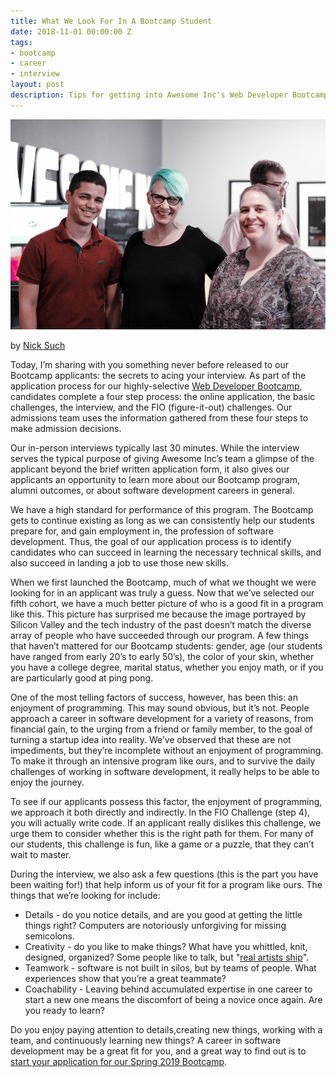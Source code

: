 ```yaml
---
title: What We Look For In A Bootcamp Student
date: 2018-11-01 00:00:00 Z
tags:
- bootcamp
- career
- interview
layout: post
description: Tips for getting into Awesome Inc's Web Developer Bootcamp
---
```


![Web Developer Bootcamp students at Awesome Inc Demo Day](/img/blog/quality-bootcamp-students.jpg)

by [Nick Such](https://plus.google.com/+NickSuch/)

Today, I’m sharing with you something never before released to our Bootcamp applicants: the secrets to acing your interview. As part of the application process for our highly-selective [Web Developer Bootcamp](/bootcamp/), candidates complete a four step process: the online application, the basic challenges, the interview, and the FIO (figure-it-out) challenges. Our admissions team uses the information gathered from these four steps to make admission decisions.

<!--more-->

Our in-person interviews typically last 30 minutes. While the interview serves the typical purpose of giving Awesome Inc’s team a glimpse of the applicant beyond the brief written application form, it also gives our applicants an opportunity to learn more about our Bootcamp program, alumni outcomes, or about software development careers in general.

We have a high standard for performance of this program. The Bootcamp gets to continue existing as long as we can consistently help our students prepare for, and gain employment in, the profession of software development. Thus, the goal of our application process is to identify candidates who can succeed in learning the necessary technical skills, and also succeed in landing a job to use those new skills.

When we first launched the Bootcamp, much of what we thought we were looking for in an applicant was truly a guess. Now that we’ve selected our fifth cohort, we have a much better picture of who is a good fit in a program like this. This picture has surprised me because the image portrayed by Silicon Valley and the tech industry of the past doesn’t match the diverse array of people who have succeeded through our program. A few things that haven’t mattered for our Bootcamp students: gender, age (our students have ranged from early 20’s to early 50’s), the color of your skin, whether you have a college degree, marital status, whether you enjoy math, or if you are particularly good at ping pong.

One of the most telling factors of success, however, has been this: an enjoyment of programming. This may sound obvious, but it’s not. People approach a career in software development for a variety of reasons, from financial gain, to the urging from a friend or family member, to the goal of turning a startup idea into reality. We’ve observed that these are not impediments, but they’re incomplete without an enjoyment of programming. To make it through an intensive program like ours, and to survive the daily challenges of working in software development, it really helps to be able to enjoy the journey.

To see if our applicants possess this factor, the enjoyment of programming, we approach it both directly and indirectly. In the FIO Challenge (step 4), you will actually write code. If an applicant really dislikes this challenge, we urge them to consider whether this is the right path for them. For many of our students, this challenge is fun, like a game or a puzzle, that they can’t wait to master.

During the interview, we also ask a few questions (this is the part you have been waiting for!) that help inform us of your fit for a program like ours. The things that we’re looking for include:

* Details - do you notice details, and are you good at getting the little things right? Computers are notoriously unforgiving for missing semicolons.
* Creativity - do you like to make things? What have you whittled, knit, designed, organized? Some people like to talk, but "[real artists ship](https://www.folklore.org/StoryView.py?story=Real_Artists_Ship.txt)".
* Teamwork - software is not built in silos, but by teams of people. What experiences show that you’re a great teammate?
* Coachability - Leaving behind accumulated expertise in one career to start a new one means the discomfort of being a novice once again. Are you ready to learn?

Do you enjoy paying attention to details,creating new things, working with a team, and continuously learning new things? A career in software development may be a great fit for you, and a great way to find out is to [start your application for our Spring 2019 Bootcamp](/applications/bootcamp/).